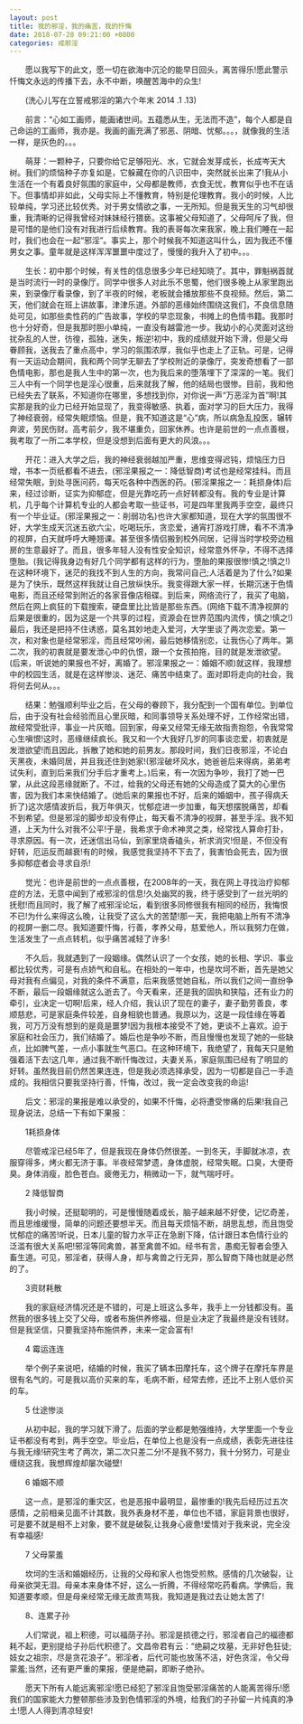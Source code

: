 ```yaml
---
layout: post
title: 我的邪淫，我的痛苦，我的忏悔
date: 2018-07-28 09:21:00 +0800
categories: 戒邪淫
---
```


　　愿以我写下的此文，愿一切在欲海中沉沦的能早日回头，离苦得乐!愿此警示忏悔文永远的传播下去，永不中断，唤醒苦海中的众生!
　　(洗心儿写在立誓戒邪淫的第六个年末 2014 .1 .13)
　　前言：“心如工画师，能画诸世间。五蕴悉从生，无法而不造”，每个人都是自己命运的工画师，我亦是。我画的画充满了邪恶、阴暗、忧郁。。。，就像我的生活一样，是灰色的。。。
　　萌芽：一颗种子，只要你给它足够阳光、水，它就会发芽成长，长成岑天大树。我们的烦恼种子亦复如是，它躲藏在你的八识田中，突然就长出来了!我从小生活在一个有着良好氛围的家庭中，父母都是教师，衣食无忧，教育似乎也不在话下。但事情却非如此，父母实际上不懂教育，特别是伦理教育。我小的时候，人比较单纯，学习还比较优秀。对于男女情欲之事，一无所知。但是我天生的习气却很重，我清晰的记得我曾经对妹妹经行猥亵。这事被父母知道了，父母呵斥了我，但是可惜的是他们没有对我进行后续教育。我的表哥每次来我家，晚上我们睡在一起时，我们也会在一起“邪淫”。事实上，那个时候我不知道这叫什么，因为我还不懂男女之事。童年就是这样浑浑噩噩中度过了，慢慢的我升入了初中。。。
　　生长：初中那个时候，有关性的信息很多少年已经知晓了。其中，罪魁祸首就是当时流行一时的录像厅。同学中很多人对此乐不思蜀，他们很多晚上从家里跑出来，到录像厅看录像，到了半夜的时候，老板就会播放那些不良视频。然后，第二天，他们就会在班上讲故事，津津乐道。外部的恶缘始终围绕这我们，不良信息随处可见，如那些卖性药的广告故事，学校的早恋现象，书摊上的色情书籍。我那时也十分好奇，但是我那时胆小单纯，一直没有越雷池一步。我幼小的心灵面对这纷扰杂乱的人世，彷徨，孤独，迷失，叛逆!初中，我的成绩就开始下滑，但是父母眷顾我，送我去了重点高中，学习的氛围浓厚，我似乎也走上了正轨。可是，记得有一天运动会期间，我和两个同学无聊去了学校附近的录像厅，突发奇想看了一部色情电影，那也是我人生中的第一次，也为我后来的堕落埋下了深深的一笔。我们三人中有一个同学也是淫心很重，后来就我了解，他的结局也很惨。目前，我和他已经失去了联系，不知道你在哪里，多想找到你，对你说一声“万恶淫为首”啊!其实那是我的业力已经开始显现了，我变得敏感、执着，面对学习的巨大压力，我得了神经衰弱，经常失眠烦恼。但是，我不知道这是“心”病，所以病急乱投医，辗转奔波，劳民伤财。高考前夕，我不堪重负，回家休养。也许是前世的一点点善根，我考取了一所二本学校，但是没想到后面有更大的风浪。。。
　　开花：进入大学之后，我的神经衰弱越加严重，思维变得迟钝，烦恼压力日增，书本一页纸都看不进去，(邪淫果报之一：降低智商)考试也是经常挂科。而且经常失眠，到处寻医问药，每天吃各种中西医的药。(邪淫果报之一：耗损身体)后来，经过诊断，证实为抑郁症，但是光靠吃药一点好转都没有。我的专业是计算机，几乎每个计算机专业的人都会考取一些证书，可是四年里我两手空空，最终只有一个毕业证。(邪淫果报之一：削弱功名)也许大家都知道，现在大学的氛围很不好，大学生成天沉迷五欲六尘，吃喝玩乐，贪恋爱，通宵打游戏打牌，看不不清净的视屏，白天就呼呼大睡翘课。甚至很多情侣搬到校外同居，记得当时学校旁边租房的生意最好了。而且，很多年轻人没有性安全知识，经常意外怀孕，不得不选择堕胎。(我记得我身边有好几个同学都有这样的行为，堕胎的果报很惨!慎之!慎之!)在这种环境下，迷茫的我找不到人生的方向，我常问自己;人活着是为了什么?如果是为了快乐，既然这样我就让自己放纵快乐。我变得跟大家一样，长期沉迷于色情电影，而且还经常到附近的各家音像店租碟。到后来，网络流行了，我买了电脑，然后在网上疯狂的下载搜索，硬盘里比比皆是那些东西。(网络下载不清净视屏的后果是很重的，因为这是一个共享的过程，资源会在世界范围内流传，慎之!慎之!)最后，我还是把持不住诱惑，莫名其妙地走入爱河，大学里谈了两次恋爱。第一次，和对象也是经常邪淫，而且经常吵闹，最后她移情别恋，让我伤心了两年。第二次，我的初衷就是要发泄心中的仇恨，跟一个女孩拍拖，目的就是发泄欲望。(后来，听说她的果报也不好，离婚了。邪淫果报之一：婚姻不顺)就这样，我理想中的校园生活，就是在这样惨淡、迷茫、痛苦中结束了。面对即将走向的社会，我将何去何从。。。
　　结果：勉强顺利毕业之后，在父母的眷顾下，我分配到一个国有单位。到单位后，由于没有社会经验而且心里灰暗，和同事领导关系处理不好，工作经常出错，故经常受批评，事业一片灰暗。回到家，母亲又经常无缘无故指责抱怨，令我常常心生嗔恨!这时，恶缘继续疯长。我又和一个大我好几岁的同事谈恋爱，初衷就是发泄欲望!而且因此，拆散了她和她的前男友。那段时间，我们日夜邪淫，不论白天黑夜，未婚同居，并且我还住到她家!(邪淫破坏风水，她爸爸后来得病，弟弟考试失利，直到后来我们分手后才重考上。)后来，有一次因为争吵，我打了她一巴掌，从此这段恶缘就断了。不过，给我的父母还有她的父母造成了莫大的心里伤害，因为我们本来快结婚了。(她后来的果报也不好，后来的婚姻中，孩子得病夭折了)这次感情波折后，我万年俱灭，忧郁症进一步加重，每天想摆脱痛苦，却看不到希望。但是邪淫的脚步却没有停止，每天看不清净的视屏，甚至手淫。我不知道，上天为什么对我不公平!于是，我希求于命术神灵之类，经常找人算命打卦，寻求原因。有一次，还迷信出马仙，到家里烧香磕头，祈求消灾!但是，不但没有好转，厄运反而越衰!有的时候，我感觉我坚持不下去了，我害怕会死去，因为很多抑郁症者会寻求自杀!
　　觉光：也许是前世的一点点善根，在2008年的一天，我在网上寻找治疗抑郁症的方法，无意中闻到了戒邪淫的信息!久处幽冥的我，终于感受到了一丝光明的抚慰!而且同时，我了解了戒邪淫论坛，看到很多同修很我有相同的经历，我悔恨不已!为什么来得这么晚，让我受了这么大的苦楚!那一天，我把电脑上所有不清净的视屏一删二尽。我知道要忏悔，行善，孝养父母，慈爱他人，所以我努力在做，生活发生了一点点转机，似乎痛苦减轻了许多!
　　不久后，我就遇到了一段姻缘。偶然认识了一个女孩，她的长相、学识、事业都比较优秀，可是有点娇气和自私。在相处的一年中，也是坎坷不断，首先是她父母对我有点偏见，对我的条件不满意，后来我感觉她自私，所以我们之间一直纷争不断，最后一段姻缘就这么逝去了。今天看来，还是我的固执和狭隘，还有业力的牵引，业决定一切啊!后来，经人介绍，我认识了现在的妻子，妻子勤劳善良，孝顺慈悲，可是家庭条件较差，自身相貌也普通。我原以为，这是一段佳缘在等着我，可万万没有想到的是竟是噩梦!因为我根本接受不了她，更谈不上喜欢。迫于家庭和社会压力，我们结婚了。婚后也是争吵不断，而且慢慢也发现了她的一些缺点，比如脾气差，一点小事就生气恶口。在这种环境下，我绝望了，我每天只是勉强着活下去!这几年，通过我不断忏悔改过，夫妻关系，家庭氛围已经有了明显的好转。虽然我目前仍然苦果连连，但是我必须选择承受，因为一切都是自己一手造成的。我相信只要我坚持行善，忏悔，改过，我一定会改变我的命运!
　　后文：邪淫的果报是难以承受的，如果不忏悔，必将遭受惨痛的后果!我自己现身说法，总结一下有如下果报：
　　1耗损身体
　　尽管戒淫已经5年了，但是我现在身体仍然很差。一到冬天，手脚就冰凉，衣服穿得多，烤火都无济于事。半夜经常梦遗，身体虚脱，经常失眠。口臭，大便奇臭。身体消瘦，脸色苍白。疲倦无力，稍微动一下，就气喘吁吁。
　　2 降低智商
　　我小时候，还挺聪明的，可是慢慢随着成长，脑子越来越不好使，记忆奇差，而且思维缓慢，简单的问题还要想半天。而且每天烦恼不断，胡思乱想，而且饱受忧郁症的痛苦!听说，日本儿童的智力水平正在急剧下降，估计跟日本色情行业的泛滥有很大关系吧!邪淫等同禽兽，甚至禽兽不如。经书有言，愚痴无智者会堕入畜生道。可见，邪淫者，获得人身，却与禽兽之行无异，那么智商下降也就是必然的了。
　　3资财耗散
　　我的家庭经济情况还是不错的，可是上班这么多年，我手上一分钱都没有。虽然我的很多钱上交了父母，或者布施供养修福，但是业决定了我最终是没有钱财。但是我坚信，只要我坚持布施供养，未来一定会富有!
　　4 霉运连连
　　举个例子来说吧，结婚的时候，我买了辆本田摩托车，这个牌子在摩托车界是很有名气的，可是我以高价买来的车，毛病不断，经常去修，还比不上别人低价买的车。
　　5 仕途惨淡
　　从初中起，我的学习就下滑了。后面的学业都是勉强维持，大学里面一个专业证书都没有考到，两手空空。毕业后，在单位上也是没有一点成绩，表彰先进往往与我无缘!研究生考了两次，第二次只差二分!不是我不努力，我十分努力，可是业缠绕这我，我想辉煌却屡次碰壁!
　　6 婚姻不顺
　　这一点，是邪淫的重灾区，也是恶报中最明显，最惨重的!我先后经历过五次感情，之前相亲见面不计其数，我外表身材不差，单位也不错，家庭背景也很好，可是要不就是相不上对象，要不就是破裂,让我身心疲惫!爱情对于我来说，完全没有幸福感!
　　7 父母蒙羞
　　坎坷的生活和婚姻经历，让我的父母和家人也饱受煎熬。感情的几次破裂，让母亲欲哭无泪。母亲本来身体不好，这么一折腾，不得经常吃药看病。学佛后，我知道要孝顺，但是母亲经常无缘无故责骂我，我知道是我过去让她太苦了!
　　8、连累子孙
　　人们常说，祖上积德，可以福荫子孙。邪淫是损德之行，邪淫者自己的福德都耗不起，更别提给子孙后代积德了。文昌帝君有云：“绝嗣之坟墓，无非好色狂徒;妓女之祖宗，尽是贪花浪子”。邪淫者，后代可能也放荡不洁，好色贪淫，令父母蒙羞;当然，还有更严重的果报，便是绝嗣，即断子绝孙。
　　愿天下所有人能远离邪淫!愿已经犯了邪淫且饱受邪淫痛苦的人能离苦得乐!愿我们的国家能大力整顿那些涉及到色情邪淫的外境，给我们的子孙留一片纯真的净土!愿人人得到清凉轻安!